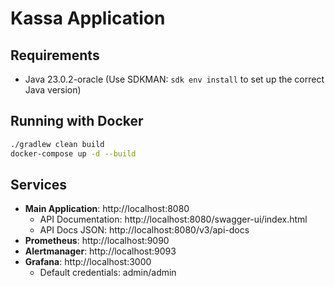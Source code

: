 # Kassa Application

## Requirements
- Java 23.0.2-oracle (Use SDKMAN: `sdk env install` to set up the correct Java version)

## Running with Docker
```bash
./gradlew clean build
docker-compose up -d --build
```

## Services
- **Main Application**: http://localhost:8080
  - API Documentation: http://localhost:8080/swagger-ui/index.html
  - API Docs JSON: http://localhost:8080/v3/api-docs
- **Prometheus**: http://localhost:9090
- **Alertmanager**: http://localhost:9093
- **Grafana**: http://localhost:3000
  - Default credentials: admin/admin